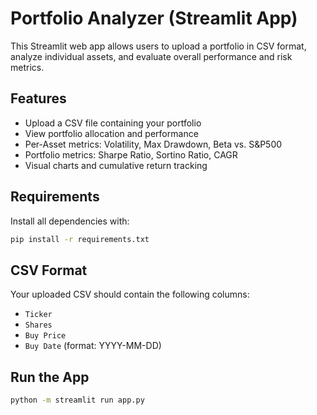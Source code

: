# Portfolio Analyzer (Streamlit App)

This Streamlit web app allows users to upload a portfolio in CSV format, analyze individual assets, and evaluate overall performance and risk metrics.

## Features

- Upload a CSV file containing your portfolio
- View portfolio allocation and performance
- Per-Asset metrics: Volatility, Max Drawdown, Beta vs. S&P500
- Portfolio metrics: Sharpe Ratio, Sortino Ratio, CAGR
- Visual charts and cumulative return tracking

## Requirements

Install all dependencies with:

```bash
pip install -r requirements.txt
```

## CSV Format

Your uploaded CSV should contain the following columns:

- `Ticker`
- `Shares`
- `Buy Price`
- `Buy Date` (format: YYYY-MM-DD)

## Run the App

```bash
python -m streamlit run app.py
```

